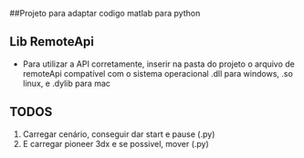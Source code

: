 ##Projeto para adaptar codigo matlab para python


## Lib RemoteApi

- Para utilizar a API corretamente, inserir na pasta do projeto o arquivo de remoteApi compatível com o sistema operacional 
.dll para windows, .so linux, e .dylib para mac 

## TODOS

1. Carregar cenário, conseguir dar start e pause (.py)
2. E carregar pioneer 3dx e se possivel, mover (.py)
